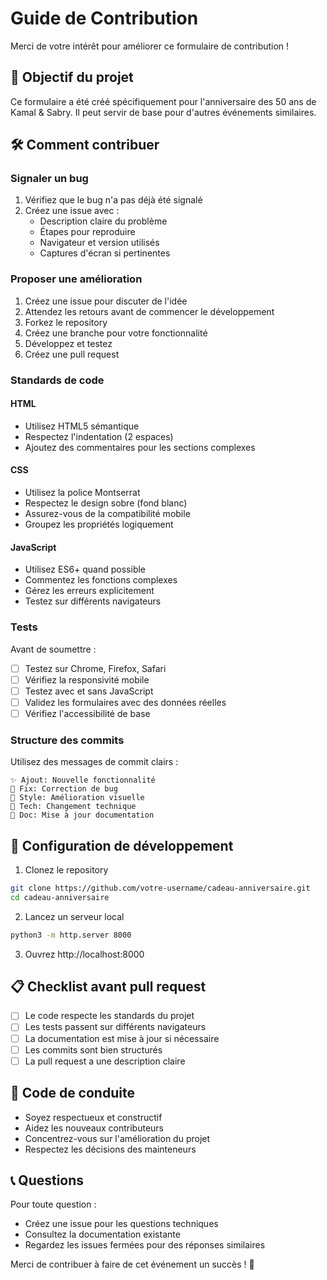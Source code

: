 # Guide de Contribution

Merci de votre intérêt pour améliorer ce formulaire de contribution ! 

## 🎯 Objectif du projet

Ce formulaire a été créé spécifiquement pour l'anniversaire des 50 ans de Kamal & Sabry. Il peut servir de base pour d'autres événements similaires.

## 🛠️ Comment contribuer

### Signaler un bug
1. Vérifiez que le bug n'a pas déjà été signalé
2. Créez une issue avec :
   - Description claire du problème
   - Étapes pour reproduire
   - Navigateur et version utilisés
   - Captures d'écran si pertinentes

### Proposer une amélioration
1. Créez une issue pour discuter de l'idée
2. Attendez les retours avant de commencer le développement
3. Forkez le repository
4. Créez une branche pour votre fonctionnalité
5. Développez et testez
6. Créez une pull request

### Standards de code

#### HTML
- Utilisez HTML5 sémantique
- Respectez l'indentation (2 espaces)
- Ajoutez des commentaires pour les sections complexes

#### CSS
- Utilisez la police Montserrat
- Respectez le design sobre (fond blanc)
- Assurez-vous de la compatibilité mobile
- Groupez les propriétés logiquement

#### JavaScript
- Utilisez ES6+ quand possible
- Commentez les fonctions complexes
- Gérez les erreurs explicitement
- Testez sur différents navigateurs

### Tests
Avant de soumettre :
- [ ] Testez sur Chrome, Firefox, Safari
- [ ] Vérifiez la responsivité mobile
- [ ] Testez avec et sans JavaScript
- [ ] Validez les formulaires avec des données réelles
- [ ] Vérifiez l'accessibilité de base

### Structure des commits
Utilisez des messages de commit clairs :
```
✨ Ajout: Nouvelle fonctionnalité
🐛 Fix: Correction de bug
🎨 Style: Amélioration visuelle
🔧 Tech: Changement technique
📝 Doc: Mise à jour documentation
```

## 🚀 Configuration de développement

1. Clonez le repository
```bash
git clone https://github.com/votre-username/cadeau-anniversaire.git
cd cadeau-anniversaire
```

2. Lancez un serveur local
```bash
python3 -m http.server 8000
```

3. Ouvrez http://localhost:8000

## 📋 Checklist avant pull request

- [ ] Le code respecte les standards du projet
- [ ] Les tests passent sur différents navigateurs
- [ ] La documentation est mise à jour si nécessaire
- [ ] Les commits sont bien structurés
- [ ] La pull request a une description claire

## 🤝 Code de conduite

- Soyez respectueux et constructif
- Aidez les nouveaux contributeurs
- Concentrez-vous sur l'amélioration du projet
- Respectez les décisions des mainteneurs

## 📞 Questions

Pour toute question :
- Créez une issue pour les questions techniques
- Consultez la documentation existante
- Regardez les issues fermées pour des réponses similaires

Merci de contribuer à faire de cet événement un succès ! 🎉

